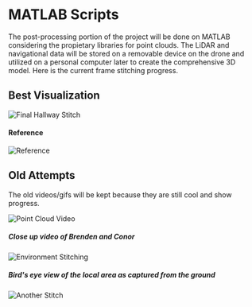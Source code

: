 # MATLAB Scripts
The post-processing portion of the project will be done on MATLAB considering the propietary libraries for point clouds. The LiDAR and navigational data will be stored on a removable device on the drone and utilized on a personal computer later to create the comprehensive 3D model. Here is the current frame stitching progress.

## Best Visualization

![Final Hallway Stitch](https://github.com/cgreen18/Auburn-REU-on-UAVs/blob/master/MATLAB/Final%20Hallway%20Stitch.gif)

#### Reference
![Reference](https://github.com/cgreen18/Auburn-REU-on-UAVs/blob/master/MATLAB/Hallway_Panorama.jpg)


## Old Attempts
The old videos/gifs will be kept because they are still cool and show progress.


![Point Cloud Video](https://github.com/cgreen18/Auburn-REU-on-UAVs/blob/master/MATLAB/brenden_conor_2.gif)

##### Close up video of Brenden and Conor

![Environment Stitching](https://github.com/cgreen18/Auburn-REU-on-UAVs/blob/master/MATLAB/office_stitch1.gif)

##### Bird's eye view of the local area as captured from the ground

![Another Stitch](https://github.com/cgreen18/Auburn-REU-on-UAVs/blob/master/MATLAB/hand_heatmap3d_2.gif)
